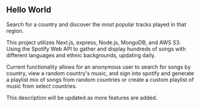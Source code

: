 ## Hello World

Search for a country and discover the most popular tracks played in that region.

This project utilizes Next.js, express, Node.js, MongoDB, and AWS S3. Using the Spotify Web API to gather and display hundreds of songs with different languages and ethnic backgrounds, updating daily.

Current functionality allows for an anonymous user to search for songs by country, view a random country's music, and sign into spotify and generate a playlist mix of songs from random countries or create a custom playlist of music from select countries.

This description will be updated as more features are added.
